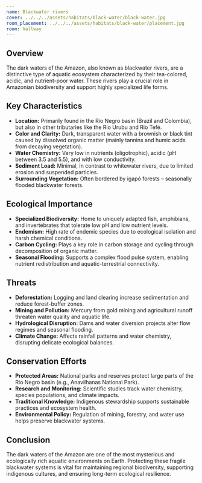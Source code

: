 ```yaml
---
name: Blackwater rivers
cover: ../../../assets/habitats/black-water/black-water.jpg
room_placement: ../../../assets/habitats/black-water/placement.jpg
room: hallway
---
```

## Overview
The dark waters of the Amazon, also known as blackwater rivers, are a distinctive type of aquatic ecosystem characterized by their tea-colored, acidic, and nutrient-poor water. These rivers play a crucial role in Amazonian biodiversity and support highly specialized life forms.

## Key Characteristics
- **Location:** Primarily found in the Rio Negro basin (Brazil and Colombia), but also in other tributaries like the Rio Urubu and Rio Tefé.
- **Color and Clarity:** Dark, transparent water with a brownish or black tint caused by dissolved organic matter (mainly tannins and humic acids from decaying vegetation).
- **Water Chemistry:** Very low in nutrients (oligotrophic), acidic (pH between 3.5 and 5.5), and with low conductivity.
- **Sediment Load:** Minimal, in contrast to whitewater rivers, due to limited erosion and suspended particles.
- **Surrounding Vegetation:** Often bordered by igapó forests – seasonally flooded blackwater forests.

## Ecological Importance
- **Specialized Biodiversity:** Home to uniquely adapted fish, amphibians, and invertebrates that tolerate low pH and low nutrient levels.
- **Endemism:** High rate of endemic species due to ecological isolation and harsh chemical conditions.
- **Carbon Cycling:** Plays a key role in carbon storage and cycling through decomposition of organic matter.
- **Seasonal Flooding:** Supports a complex flood pulse system, enabling nutrient redistribution and aquatic-terrestrial connectivity.

## Threats
- **Deforestation:** Logging and land clearing increase sedimentation and reduce forest-buffer zones.
- **Mining and Pollution:** Mercury from gold mining and agricultural runoff threaten water quality and aquatic life.
- **Hydrological Disruption:** Dams and water diversion projects alter flow regimes and seasonal flooding.
- **Climate Change:** Affects rainfall patterns and water chemistry, disrupting delicate ecological balances.

## Conservation Efforts
- **Protected Areas:** National parks and reserves protect large parts of the Rio Negro basin (e.g., Anavilhanas National Park).
- **Research and Monitoring:** Scientific studies track water chemistry, species populations, and climate impacts.
- **Traditional Knowledge:** Indigenous stewardship supports sustainable practices and ecosystem health.
- **Environmental Policy:** Regulation of mining, forestry, and water use helps preserve blackwater systems.

## Conclusion
The dark waters of the Amazon are one of the most mysterious and ecologically rich aquatic environments on Earth. Protecting these fragile blackwater systems is vital for maintaining regional biodiversity, supporting indigenous cultures, and ensuring long-term ecological resilience.
